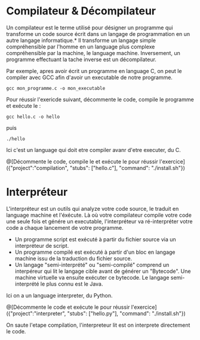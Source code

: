 # Compilateur & Décompilateur

Un compilateur est le terme utilisé pour désigner un programme qui transforme un code source écrit dans un langage de programmation en un autre langage informatique.*
Il transforme un langage simple compréhensible par l'homme en un language plus complexe compréhensible par la machine, le language machine.
Inversement, un programme effectuant la tache inverse est un décompilateur.

Par exemple, apres avoir écrit un programme en language C, on peut le compiler avec GCC afin d'avoir un executable de notre programme.

`gcc mon_programme.c -o mon_executable`

Pour réussir l'exericde suivant, décommente le code, compile le programme et exécute le :

`gcc hello.c -o hello`

puis

`./hello`

Ici c'est un language qui doit etre compiler avanr d'etre executer, du C.

@[Décommente le code, compile le et exécute le pour réussir l'exercice]({"project":"compilation", "stubs": ["hello.c"], "command": "./install.sh"})

# Interpréteur

L'interpréteur est un outils qui analyze votre code source, le traduit en language machine et l'éxécute.
Là où votre compilateur compile votre code une seule fois et génére un executable, l'interpréteur va ré-interpréter votre code a chaque lancement de votre programme.


* Un programme script est exécuté à partir du fichier source via un interpréteur de script.
* Un programme compilé est exécuté à partir d'un bloc en langage machine issu de la traduction du fichier source.
* Un langage "semi-interprété" ou "semi-compilé" comprend un interpéreur qui lit le langage cible avant de générer un "Bytecode". Une machine virtuelle va ensuite exécuter ce bytecode. Le langage semi-interprété le plus connu est le Java.

Ici on a un language interpreter, du Python.

@[Décommente le code et exécute le pour réussir l'exercice]({"project":"interpreter", "stubs": ["hello.py"], "command": "./install.sh"})

On saute l'etape compilation, l'interpreteur lit est on interprete directement le code.